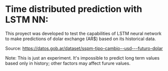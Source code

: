 # Time distributed prediction with LSTM NN:

This proyect was developed to test the capabilities of LSTM neural network to make predictions of dolar exchange (AR$) based on its historical data.

Source: https://datos.gob.ar/dataset/sspm-tipo-cambio--usd---futuro-dolar

Note: This is just an experiment. It's impossible to predict long term values based only in history; other factors may affect furure values.